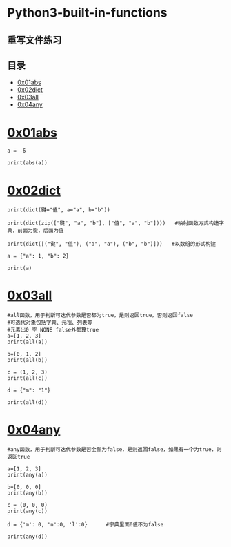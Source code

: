 # Python3-built-in-functions
## 重写文件练习

## 目录
- [0x01abs](#0x01abs)
- [0x02dict](#0x02dict)
- [0x03all](#0x03all)
- [0x04any](#0x04any)
	







# [0x01abs](0x01abs.py)
	a = -6

	print(abs(a))
# [0x02dict](0x02dict.py)
	print(dict(键="值", a="a", b="b"))

	print(dict(zip(["键", "a", "b"], ["值", "a", "b"])))   #映射函数方式构造字典，前面为键，后面为值

	print(dict([("键", "值"), ("a", "a"), ("b", "b")]))   #以数组的形式构建

	a = {"a": 1, "b": 2}

	print(a)
# [0x03all](0x03all.py)
	#all函数，用于判断可迭代参数是否都为true，是则返回true，否则返回false
	#可迭代对象包括字典、元祖、列表等
	#元素出0 空 NONE false外都算true
	a=[1, 2, 3]
	print(all(a))

	b=[0, 1, 2]
	print(all(b))

	c = (1, 2, 3)
	print(all(c))

	d = {"m": "1"}

	print(all(d))
	
# [0x04any](0x04any.py)
	#any函数，用于判断可迭代参数是否全部为false，是则返回false，如果有一个为true，则返回true

	a=[1, 2, 3]
	print(any(a))

	b=[0, 0, 0]
	print(any(b))

	c = (0, 0, 0)
	print(any(c))

	d = {'m': 0, 'n':0, 'l':0}      #字典里面0值不为false

	print(any(d))
